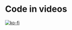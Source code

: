# Code in videos

[![ko-fi](https://www.ko-fi.com/img/githubbutton_sm.svg)](https://ko-fi.com/J3J41NOMQ)

